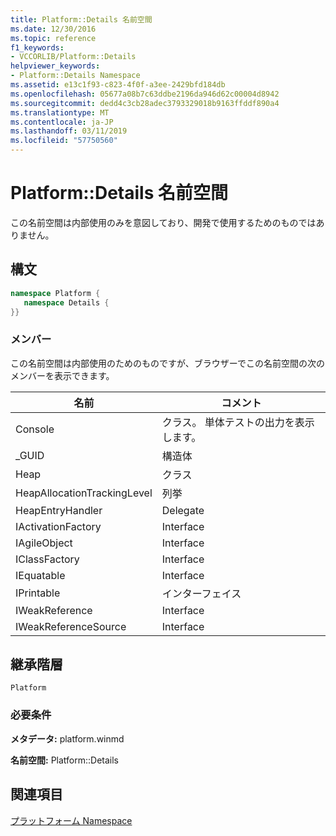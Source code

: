 ```yaml
---
title: Platform::Details 名前空間
ms.date: 12/30/2016
ms.topic: reference
f1_keywords:
- VCCORLIB/Platform::Details
helpviewer_keywords:
- Platform::Details Namespace
ms.assetid: e13c1f93-c823-4f0f-a3ee-2429bfd184db
ms.openlocfilehash: 05677a08b7c63ddbe2196da946d62c00004d8942
ms.sourcegitcommit: dedd4c3cb28adec3793329018b9163ffddf890a4
ms.translationtype: MT
ms.contentlocale: ja-JP
ms.lasthandoff: 03/11/2019
ms.locfileid: "57750560"
---
```

# <a name="platformdetails-namespace"></a>Platform::Details 名前空間

この名前空間は内部使用のみを意図しており、開発で使用するためのものではありません。

## <a name="syntax"></a>構文

```cpp
namespace Platform {
   namespace Details {
}}
```

### <a name="members"></a>メンバー

この名前空間は内部使用のためのものですが、ブラウザーでこの名前空間の次のメンバーを表示できます。

|名前|コメント|
|----------|------------|
|Console|クラス。 単体テストの出力を表示します。|
|_GUID|構造体|
|Heap|クラス|
|HeapAllocationTrackingLevel|列挙|
|HeapEntryHandler|Delegate|
|IActivationFactory|Interface|
|IAgileObject|Interface|
|IClassFactory|Interface|
|IEquatable|Interface|
|IPrintable|インターフェイス|
|IWeakReference|Interface|
|IWeakReferenceSource|Interface|

## <a name="inheritance-hierarchy"></a>継承階層

`Platform`

### <a name="requirements"></a>必要条件

**メタデータ:** platform.winmd

**名前空間:** Platform::Details

## <a name="see-also"></a>関連項目

[プラットフォーム Namespace](platform-namespace-c-cx.md)
